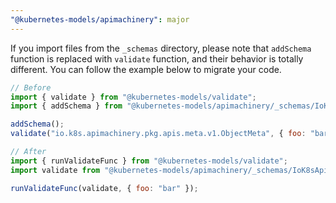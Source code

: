 ```yaml
---
"@kubernetes-models/apimachinery": major
---
```


If you import files from the `_schemas` directory, please note that `addSchema` function is replaced with `validate` function, and their behavior is totally different. You can follow the example below to migrate your code.

```js
// Before
import { validate } from "@kubernetes-models/validate";
import { addSchema } from "@kubernetes-models/apimachinery/_schemas/IoK8sApimachineryPkgApisMetaV1ObjectMeta";

addSchema();
validate("io.k8s.apimachinery.pkg.apis.meta.v1.ObjectMeta", { foo: "bar" });

// After
import { runValidateFunc } from "@kubernetes-models/validate";
import validate from "@kubernetes-models/apimachinery/_schemas/IoK8sApimachineryPkgApisMetaV1ObjectMeta";

runValidateFunc(validate, { foo: "bar" });
```
